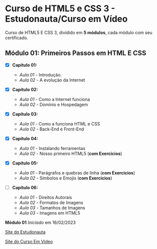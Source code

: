 # Curso de HTML5 e CSS 3 - Estudonauta/Curso em Vídeo

Curso de HTML5 E CSS 3, dividido em **5 módulos**, cada módulo com seu certificado.

## Módulo 01: Primeiros Passos em HTML E CSS

- [x] **Capítulo 01:** 
   * _Aula 01_ - Introdução.
   * _Aula 02_ - A evolução da Internet

- [x] **Capítulo 02:** 
   * _Aula 01_ - Como a Internet funciona
   * _Aula 02_ - Domínio e Hospedagem

- [x] **Capítulo 03:** 
   * _Aula 01_ - Como a funciona HTML e CSS
   * _Aula 02_ - Back-End e Front-End

- [x] **Capítulo 04:** 
   * _Aula 01_ - Instalando ferramentas
   * _Aula 02_ - Nosso primeiro HTML5 (**com Exercicios**)

- [x] **Capítulo 05:**
   * _Aula 01_ - Parágrafos e quebras de linha (**com Exercicios**)
   * _Aula 02_ - Símbolos e Emojis (**com Exercicios**)

- [ ] **Capítulo 06:**
   * _Aula 01_ - Direitos Autorais
   * _Aula 02_ - Formatos de Imagens
   * _Aula 03_ - Tamanhos de Imagens
   * _Aula 03_ - Imagens em HTML5

**Módulo 01** _Iniciado_ em 16/02/2023

[Site do Estudonauta](https://www.estudonauta.com/)

[Site do Curso Em Video](https://www.cursoemvideo.com/)
